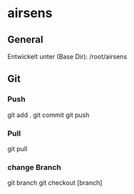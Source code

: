 airsens
=======


## General
Entwickelt unter (Base Dir): /root/airsens

## Git
### Push
git add .
git commit
git push

### Pull
git pull

### change Branch
git branch
git checkout [branch]
